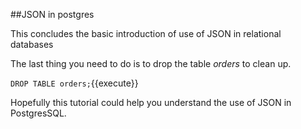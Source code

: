 ##JSON in postgres

This concludes the basic introduction of use of JSON in relational databases

The last thing you need to do is to drop the table *orders* to clean up.

`DROP TABLE orders;`{{execute}}<br/>

Hopefully this tutorial could help you understand the use of JSON in PostgresSQL.